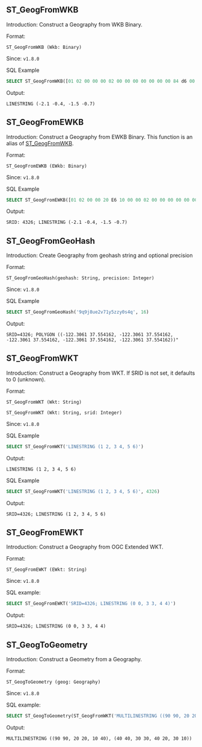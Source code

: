 <!--
 Licensed to the Apache Software Foundation (ASF) under one
 or more contributor license agreements.  See the NOTICE file
 distributed with this work for additional information
 regarding copyright ownership.  The ASF licenses this file
 to you under the Apache License, Version 2.0 (the
 "License"); you may not use this file except in compliance
 with the License.  You may obtain a copy of the License at

   http://www.apache.org/licenses/LICENSE-2.0

 Unless required by applicable law or agreed to in writing,
 software distributed under the License is distributed on an
 "AS IS" BASIS, WITHOUT WARRANTIES OR CONDITIONS OF ANY
 KIND, either express or implied.  See the License for the
 specific language governing permissions and limitations
 under the License.
 -->

## ST_GeogFromWKB

Introduction: Construct a Geography from WKB Binary.

Format:

`ST_GeogFromWKB (Wkb: Binary)`

Since: `v1.8.0`

SQL Example

```sql
SELECT ST_GeogFromWKB([01 02 00 00 00 02 00 00 00 00 00 00 00 84 d6 00 c0 00 00 00 00 80 b5 d6 bf 00 00 00 60 e1 ef f7 bf 00 00 00 80 07 5d e5 bf])
```

Output:

```
LINESTRING (-2.1 -0.4, -1.5 -0.7)
```

## ST_GeogFromEWKB

Introduction: Construct a Geography from EWKB Binary. This function is an alias of [ST_GeogFromWKB](#st_geogfromwkb).

Format:

`ST_GeogFromEWKB (EWkb: Binary)`

Since: `v1.8.0`

SQL Example

```sql
SELECT ST_GeogFromEWKB([01 02 00 00 20 E6 10 00 00 02 00 00 00 00 00 00 00 84 D6 00 C0 00 00 00 00 80 B5 D6 BF 00 00 00 60 E1 EF F7 BF 00 00 00 80 07 5D E5 BF])
```

Output:

```
SRID: 4326; LINESTRING (-2.1 -0.4, -1.5 -0.7)
```

## ST_GeogFromGeoHash

Introduction: Create Geography from geohash string and optional precision

Format:

`ST_GeogFromGeoHash(geohash: String, precision: Integer)`

Since: `v1.8.0`

SQL Example

```sql
SELECT ST_GeogFromGeoHash('9q9j8ue2v71y5zzy0s4q', 16)
```

Output:

```
SRID=4326; POLYGON ((-122.3061 37.554162, -122.3061 37.554162, -122.3061 37.554162, -122.3061 37.554162, -122.3061 37.554162))"
```

## ST_GeogFromWKT

Introduction: Construct a Geography from WKT. If SRID is not set, it defaults to 0 (unknown).

Format:

`ST_GeogFromWKT (Wkt: String)`

`ST_GeogFromWKT (Wkt: String, srid: Integer)`

Since: `v1.8.0`

SQL Example

```sql
SELECT ST_GeogFromWKT('LINESTRING (1 2, 3 4, 5 6)')
```

Output:

```
LINESTRING (1 2, 3 4, 5 6)
```

SQL Example

```sql
SELECT ST_GeogFromWKT('LINESTRING (1 2, 3 4, 5 6)', 4326)
```

Output:

```
SRID=4326; LINESTRING (1 2, 3 4, 5 6)
```

## ST_GeogFromEWKT

Introduction: Construct a Geography from OGC Extended WKT.

Format:

`ST_GeogFromEWKT (EWkt: String)`

Since: `v1.8.0`

SQL example:

```sql
SELECT ST_GeogFromEWKT('SRID=4326; LINESTRING (0 0, 3 3, 4 4)')
```

Output:

```
SRID=4326; LINESTRING (0 0, 3 3, 4 4)
```

## ST_GeogToGeometry

Introduction: Construct a Geometry from a Geography.

Format:

`ST_GeogToGeometry (geog: Geography)`

Since: `v1.8.0`

SQL example:

```sql
SELECT ST_GeogToGeometry(ST_GeogFromWKT('MULTILINESTRING ((90 90, 20 20, 10 40), (40 40, 30 30, 40 20, 30 10))', 4326))
```

Output:

```
MULTILINESTRING ((90 90, 20 20, 10 40), (40 40, 30 30, 40 20, 30 10))
```

